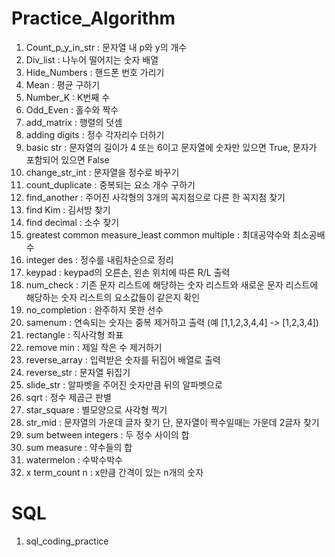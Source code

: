 # Practice_Algorithm

1. Count_p_y_in_str : 문자열 내 p와 y의 개수
2. Div_list : 나누어 떨어지는 숫자 배열
3. Hide_Numbers : 핸드폰 번호 가리기
4. Mean : 평균 구하기
5. Number_K : K번째 수
6. Odd_Even : 홀수와 짝수
7. add_matrix : 행렬의 덧셈
8. adding digits : 정수 각자리수 더하기
9. basic str : 문자열의 길이가 4 또는 6이고 문자열에 숫자만 있으면 True, 문자가 포함되어 있으면 False
10. change_str_int : 문자열을 정수로 바꾸기
11. count_duplicate : 중복되는 요소 개수 구하기
12. find_another : 주어진 사각형의 3개의 꼭지점으로 다른 한 꼭지점 찾기
13. find Kim : 김서방 찾기
14. find decimal : 소수 찾기
15. greatest common measure_least common multiple : 최대공약수와 최소공배수
16. integer des : 정수를 내림차순으로 정리
17. keypad : keypad의 오른손, 왼손 위치에 따른 R/L 출력
18. num_check : 기존 문자 리스트에 해당하는 숫자 리스트와 새로운 문자 리스트에 해당하는 숫자 리스트의 요소값들이 같은지 확인
19. no_completion : 완주하지 못한 선수
20. samenum : 연속되는 숫자는 중복 제거하고 출력 (예 [1,1,2,3,4,4] -> [1,2,3,4])
21. rectangle : 직사각형 좌표
22. remove min : 제일 작은 수 제거하기
23. reverse_array : 입력받은 숫자를 뒤집어 배열로 출력
24. reverse_str : 문자열 뒤집기
25. slide_str : 알파벳을 주어진 숫자만큼 뒤의 알파벳으로 
26. sqrt : 정수 제곱근 판별
27. star_square : 별모양으로 사각형 찍기
28. str_mid : 문자열의 가운데 글자 찾기 단, 문자열이 짝수일때는 가운데 2글자 찾기   
29. sum between integers : 두 정수 사이의 합
30. sum measure : 약수들의 합
31. watermelon : 수박수박수
32. x term_count n : x만큼 간격이 있는 n개의 숫자

# SQL 
1. sql_coding_practice
